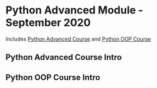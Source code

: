 # Python Advanced Module - September 2020
Includes [Python Advanced Course](https://softuni.bg/trainings/3013/python-advanced-september-2020) and [Python OOP Course](https://softuni.bg/trainings/3014/python-oop-october-2020)

## Python Advanced Course Intro


## Python OOP Course Intro 
